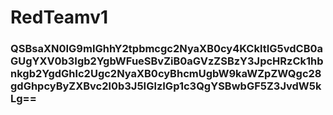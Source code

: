 # RedTeamv1
### QSBsaXN0IG9mIGhhY2tpbmcgc2NyaXB0cy4KCkltIG5vdCB0aGUgYXV0b3Igb2YgbWFueSBvZiB0aGVzZSBzY3JpcHRzCk1hbnkgb2YgdGhlc2Ugc2NyaXB0cyBhcmUgbW9kaWZpZWQgc28gdGhpcyByZXBvc2l0b3J5IGlzIGp1c3QgYSBwbGF5Z3JvdW5kLg==
